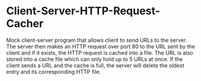 # Client-Server-HTTP-Request-Cacher
Mock client-server program that allows client to send URLs to the server. The server then makes an HTTP request over port 80 to the URL sent by the client and if it exists, the HTTP request is cached into a file. The URL is also stored into a cache file which can only hold up to 5 URLs at once. If the client sends a URL and the cache is full, the server will delete the oldest entry and its corresponding HTTP file.
